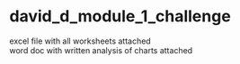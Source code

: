 # david_d_module_1_challenge
 
excel file with all worksheets attached  
word doc with written analysis of charts attached  

